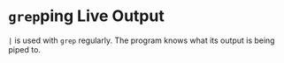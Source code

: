 # `grep`ping Live Output

`|` is used with `grep` regularly. The program knows what its output is being piped to.

